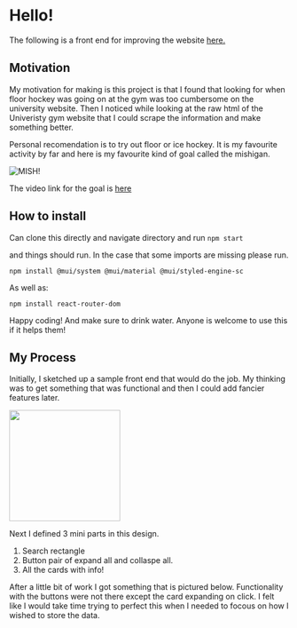 # Hello! 
The following is a front end for improving the website [here.](https://schedules.oval.ucalgary.ca/MobileOpenGymTimes.aspx)

## Motivation
My motivation for making is this project is that I found that looking for when floor hockey was going on at the gym was too cumbersome on the university website. Then I noticed while looking at the raw html of the Univeristy gym website that I could scrape the information and make something better.

Personal recomendation is to try out floor or ice hockey. It is my favourite activity by far and here is my favourite kind of goal called the mishigan.

![MISH!](https://i.ytimg.com/vi/x0xTwMW5LuY/sddefault.jpg)

The video link for the goal is [here](https://youtu.be/7TPk4RGqwVo?si=gFJ_wQli3on9MnHL)
## How to install

Can clone this directly and navigate directory and run ```npm start```

and things should run. In the case that some imports are missing please run.
```
npm install @mui/system @mui/material @mui/styled-engine-sc
```
As well as: 
```
npm install react-router-dom
```
Happy coding! And make sure to drink water. Anyone is welcome to use this if it helps them!

## My Process
Initially, I sketched up a sample front end that would do the job. My thinking was to get something that was functional and then I could add fancier features later.

<img src="https://i.ytimg.com/vi/ftiojgoKWfE/maxresdefault.jpg" width="auto" height="200"/>


Next I defined 3 mini parts in this design.
1. Search rectangle
2. Button pair of expand all and collaspe all.
3. All the cards with info!

After a little bit of work I got something that is pictured below. Functionality with the buttons were not there except the card expanding on click. I felt like I would take time trying to perfect this when I needed to focous on how I wished to store the data.